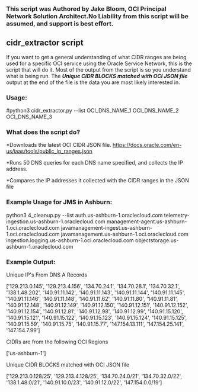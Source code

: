 ### This script was Authored by Jake Bloom, OCI Principal Network Solution Architect.No Liability from this script will be assumed, and support is best effort.

## cidr_extractor script
If you want to get a general understanding of what CIDR ranges are being used for a specific OCI service using the Oracle Service Network, this is the script that will do it. Most of the output from the script is so you understand what is being run. The ***Unique CIDR BLOCKS matched with OCI JSON file*** output at the end of the file is the data you are most likely interested in.

### Usage:
#python3 cidr_extractor.py --list OCI_DNS_NAME_1 OCI_DNS_NAME_2 OCI_DNS_NAME_3


### What does the script do?
*Downloads the latest OCI CIDR JSON file. https://docs.oracle.com/en-us/iaas/tools/public_ip_ranges.json

*Runs 50 DNS queries for each DNS name specified, and collects the IP address.

*Compares the IP addresses it collected with the CIDR ranges in the JSON file


### Example Usage for JMS in Ashburn:
python3 4_cleanup.py --list auth.us-ashburn-1.oraclecloud.com telemetry-ingestion.us-ashburn-1.oraclecloud.com management-agent.us-ashburn-1.oci.oraclecloud.com javamanagement-ingest.us-ashburn-1.oci.oraclecloud.com javamanagement.us-ashburn-1.oci.oraclecloud.com ingestion.logging.us-ashburn-1.oci.oraclecloud.com objectstorage.us-ashburn-1.oraclecloud.com

### Example Output:

Unique IP's From DNS A Records

['129.213.0.145', '129.213.4.156', '134.70.24.1', '134.70.28.1', '134.70.32.1', '138.1.48.202', '140.91.11.142', '140.91.11.143', '140.91.11.144', '140.91.11.145', '140.91.11.146', '140.91.11.148', '140.91.11.62', '140.91.11.80', '140.91.11.81', '140.91.12.148', '140.91.12.149', '140.91.12.150', '140.91.12.151', '140.91.12.152', '140.91.12.154', '140.91.12.81', '140.91.12.98', '140.91.12.99', '140.91.15.120', '140.91.15.121', '140.91.15.122', '140.91.15.123', '140.91.15.124', '140.91.15.125', '140.91.15.59', '140.91.15.75', '140.91.15.77', '147.154.13.111', '147.154.25.141', '147.154.7.99']

CIDRs are from the following OCI Regions

['us-ashburn-1']

Unique CIDR BLOCKS matched with OCI JSON file

['129.213.0.128/25', '129.213.4.128/25', '134.70.24.0/21', '134.70.32.0/22', '138.1.48.0/21', '140.91.10.0/23', '140.91.12.0/22', '147.154.0.0/19']
